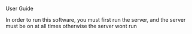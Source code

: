 User Guide

In order to run this software, you must first run the server, and the server must be on at all times otherwise the server wont run 
